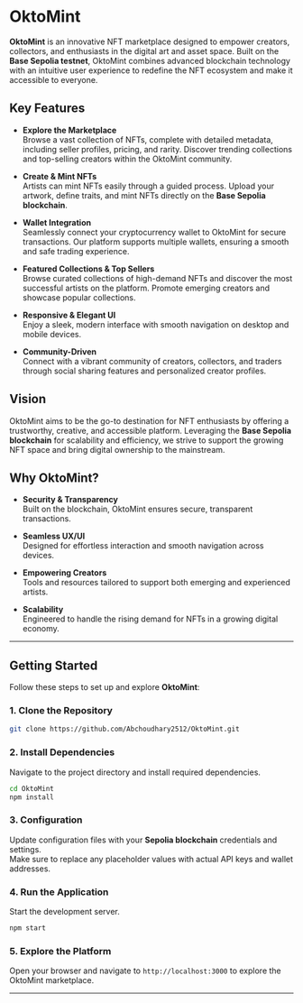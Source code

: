 # OktoMint

**OktoMint** is an innovative NFT marketplace designed to empower creators, collectors, and enthusiasts in the digital art and asset space. Built on the **Base Sepolia testnet**, OktoMint combines advanced blockchain technology with an intuitive user experience to redefine the NFT ecosystem and make it accessible to everyone.

## Key Features

- **Explore the Marketplace**  
  Browse a vast collection of NFTs, complete with detailed metadata, including seller profiles, pricing, and rarity. Discover trending collections and top-selling creators within the OktoMint community.

- **Create & Mint NFTs**  
  Artists can mint NFTs easily through a guided process. Upload your artwork, define traits, and mint NFTs directly on the **Base Sepolia blockchain**.

- **Wallet Integration**  
  Seamlessly connect your cryptocurrency wallet to OktoMint for secure transactions. Our platform supports multiple wallets, ensuring a smooth and safe trading experience.

- **Featured Collections & Top Sellers**  
  Browse curated collections of high-demand NFTs and discover the most successful artists on the platform. Promote emerging creators and showcase popular collections.

- **Responsive & Elegant UI**  
  Enjoy a sleek, modern interface with smooth navigation on desktop and mobile devices.

- **Community-Driven**  
  Connect with a vibrant community of creators, collectors, and traders through social sharing features and personalized creator profiles.

## Vision

OktoMint aims to be the go-to destination for NFT enthusiasts by offering a trustworthy, creative, and accessible platform. Leveraging the **Base Sepolia blockchain** for scalability and efficiency, we strive to support the growing NFT space and bring digital ownership to the mainstream.



## Why OktoMint?

- **Security & Transparency**  
  Built on the blockchain, OktoMint ensures secure, transparent transactions.

- **Seamless UX/UI**  
  Designed for effortless interaction and smooth navigation across devices.

- **Empowering Creators**  
  Tools and resources tailored to support both emerging and experienced artists.

- **Scalability**  
  Engineered to handle the rising demand for NFTs in a growing digital economy.

---

## Getting Started

Follow these steps to set up and explore **OktoMint**:

### 1. Clone the Repository

```bash
git clone https://github.com/Abchoudhary2512/OktoMint.git
```

### 2. Install Dependencies

Navigate to the project directory and install required dependencies.

```bash
cd OktoMint
npm install
```

### 3. Configuration

Update configuration files with your **Sepolia blockchain** credentials and settings.  
Make sure to replace any placeholder values with actual API keys and wallet addresses.

### 4. Run the Application

Start the development server.

```bash
npm start
```

### 5. Explore the Platform

Open your browser and navigate to `http://localhost:3000` to explore the OktoMint marketplace.

---
